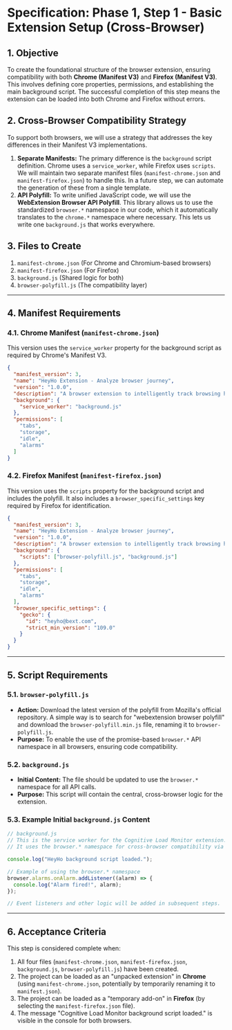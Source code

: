 # Specification: Phase 1, Step 1 - Basic Extension Setup (Cross-Browser)

## 1. Objective

To create the foundational structure of the browser extension, ensuring compatibility with both **Chrome (Manifest V3)** and **Firefox (Manifest V3)**. This involves defining core properties, permissions, and establishing the main background script. The successful completion of this step means the extension can be loaded into both Chrome and Firefox without errors.

## 2. Cross-Browser Compatibility Strategy

To support both browsers, we will use a strategy that addresses the key differences in their Manifest V3 implementations.

1.  **Separate Manifests:** The primary difference is the `background` script definition. Chrome uses a `service_worker`, while Firefox uses `scripts`. We will maintain two separate manifest files (`manifest-chrome.json` and `manifest-firefox.json`) to handle this. In a future step, we can automate the generation of these from a single template.
2.  **API Polyfill:** To write unified JavaScript code, we will use the **WebExtension Browser API Polyfill**. This library allows us to use the standardized `browser.*` namespace in our code, which it automatically translates to the `chrome.*` namespace where necessary. This lets us write one `background.js` that works everywhere.

## 3. Files to Create

1.  `manifest-chrome.json` (For Chrome and Chromium-based browsers)
2.  `manifest-firefox.json` (For Firefox)
3.  `background.js` (Shared logic for both)
4.  `browser-polyfill.js` (The compatibility layer)

---

## 4. Manifest Requirements

### 4.1. Chrome Manifest (`manifest-chrome.json`)

This version uses the `service_worker` property for the background script as required by Chrome's Manifest V3.

```json
{
  "manifest_version": 3,
  "name": "HeyHo Extension - Analyze browser journey",
  "version": "1.0.0",
  "description": "A browser extension to intelligently track browsing habits and generate insights to help users understand and manage their digital activity.",
  "background": {
    "service_worker": "background.js"
  },
  "permissions": [
    "tabs",
    "storage",
    "idle",
    "alarms"
  ]
}
```

### 4.2. Firefox Manifest (`manifest-firefox.json`)

This version uses the `scripts` property for the background script and includes the polyfill. It also includes a `browser_specific_settings` key required by Firefox for identification.

```json
{
  "manifest_version": 3,
  "name": "HeyHo Extension - Analyze browser journey",
  "version": "1.0.0",
  "description": "A browser extension to intelligently track browsing habits and generate insights to help users understand and manage their digital activity.",
  "background": {
    "scripts": ["browser-polyfill.js", "background.js"]
  },
  "permissions": [
    "tabs",
    "storage",
    "idle",
    "alarms"
  ],
  "browser_specific_settings": {
    "gecko": {
      "id": "heyho@bext.com",
      "strict_min_version": "109.0"
    }
  }
}
```

---

## 5. Script Requirements

### 5.1. `browser-polyfill.js`

*   **Action:** Download the latest version of the polyfill from Mozilla's official repository. A simple way is to search for "webextension browser polyfill" and download the `browser-polyfill.min.js` file, renaming it to `browser-polyfill.js`.
*   **Purpose:** To enable the use of the promise-based `browser.*` API namespace in all browsers, ensuring code compatibility.

### 5.2. `background.js`

*   **Initial Content:** The file should be updated to use the `browser.*` namespace for all API calls.
*   **Purpose:** This script will contain the central, cross-browser logic for the extension.

### 5.3. Example Initial `background.js` Content

```javascript
// background.js
// This is the service worker for the Cognitive Load Monitor extension.
// It uses the browser.* namespace for cross-browser compatibility via the polyfill.

console.log("HeyHo background script loaded.");

// Example of using the browser.* namespace
browser.alarms.onAlarm.addListener((alarm) => {
  console.log("Alarm fired!", alarm);
});

// Event listeners and other logic will be added in subsequent steps.
```

---

## 6. Acceptance Criteria

This step is considered complete when:

1.  All four files (`manifest-chrome.json`, `manifest-firefox.json`, `background.js`, `browser-polyfill.js`) have been created.
2.  The project can be loaded as an "unpacked extension" in **Chrome** (using `manifest-chrome.json`, potentially by temporarily renaming it to `manifest.json`).
3.  The project can be loaded as a "temporary add-on" in **Firefox** (by selecting the `manifest-firefox.json` file).
4.  The message "Cognitive Load Monitor background script loaded." is visible in the console for both browsers.
